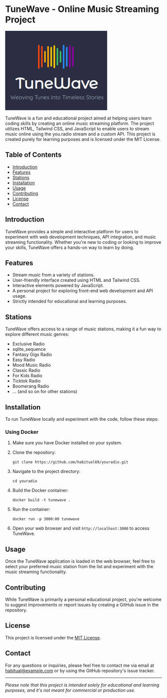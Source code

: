 # TuneWave - Online Music Streaming Project

![TuneWave Logo](https://github.com/habitual69/youradio/blob/main/assets/tunewave.png)

TuneWave is a fun and educational project aimed at helping users learn coding skills by creating an online music streaming platform. The project utilizes HTML, Tailwind CSS, and JavaScript to enable users to stream music online using the you.radio stream and a custom API. This project is created purely for learning purposes and is licensed under the MIT License.

## Table of Contents

- [Introduction](#introduction)
- [Features](#features)
- [Stations](#stations)
- [Installation](#installation)
- [Usage](#usage)
- [Contributing](#contributing)
- [License](#license)
- [Contact](#contact)

## Introduction

TuneWave provides a simple and interactive platform for users to experiment with web development techniques, API integration, and music streaming functionality. Whether you're new to coding or looking to improve your skills, TuneWave offers a hands-on way to learn by doing.

## Features

- Stream music from a variety of stations.
- User-friendly interface created using HTML and Tailwind CSS.
- Interactive elements powered by JavaScript.
- A personal project for exploring front-end web development and API usage.
- Strictly intended for educational and learning purposes.

## Stations

TuneWave offers access to a range of music stations, making it a fun way to explore different music genres:

- Exclusive Radio
- sqlite_sequence
- Fantasy Gigs Radio
- Easy Radio
- Mood Music Radio
- Classic Radio
- For Kids Radio
- Ticktok Radio
- Boomerang Radio
- ... (and so on for other stations)

## Installation

To run TuneWave locally and experiment with the code, follow these steps:

### Using Docker

1. Make sure you have Docker installed on your system.

2. Clone the repository:
   ```
   git clone https://github.com/habitual69/youradio.git
   ```

3. Navigate to the project directory:
   ```
   cd youradio
   ```

4. Build the Docker container:
   ```
   docker build -t tunewave .
   ```

5. Run the container:
   ```
   docker run -p 3000:80 tunewave
   ```

6. Open your web browser and visit `http://localhost:3000` to access TuneWave.

## Usage

Once the TuneWave application is loaded in the web browser, feel free to select your preferred music station from the list and experiment with the music streaming functionality.

## Contributing

While TuneWave is primarily a personal educational project, you're welcome to suggest improvements or report issues by creating a GitHub issue in the repository.

## License

This project is licensed under the [MIT License](https://opensource.org/licenses/MIT).

## Contact

For any questions or inquiries, please feel free to contact me via email at habitual@example.com or by using the GitHub repository's issue tracker.

---
*Please note that this project is intended solely for educational and learning purposes, and it's not meant for commercial or production use.*